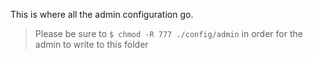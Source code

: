 This is where all the admin configuration go.

> Please be sure to `$ chmod -R 777 ./config/admin` in order for the admin to
write to this folder

